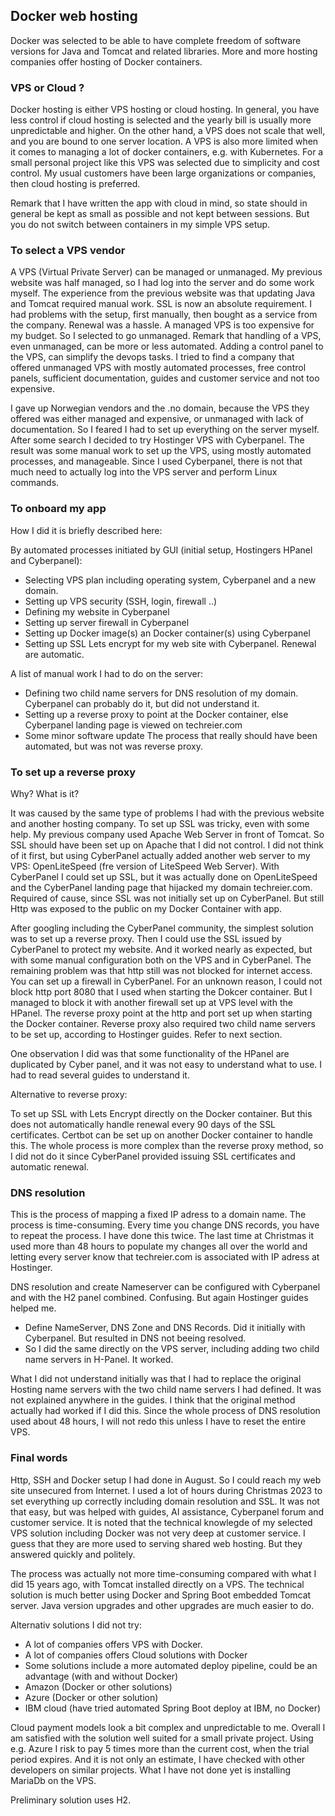## Docker web hosting

Docker was selected to be able to have complete freedom of software versions for Java and Tomcat and related libraries.
More and more hosting companies offer hosting of Docker containers.

### VPS or Cloud ?

Docker hosting is either VPS hosting or cloud hosting.
In general, you have less control if cloud hosting is selected and the yearly bill is usually more unpredictable and
higher. On the other hand, a VPS does not scale that well, and you are bound to one server location.
A VPS is also more limited when it comes to managing a lot of docker containers, e.g. with Kubernetes.
For a small personal project like this VPS was selected due to simplicity and cost control.
My usual customers have been large organizations or companies, then cloud hosting is preferred.

Remark that I have written the app with cloud in mind, so state should in general be kept as small as possible and
not kept between sessions. But you do not switch between containers in my simple VPS setup.

### To select a VPS vendor

A VPS (Virtual Private Server) can be managed or unmanaged.
My previous website was half managed, so I had log into the server and do some work myself.
The experience from the previous website was that updating Java and Tomcat required manual work.
SSL is now an absolute requirement. I had problems with the setup,
first manually, then bought as a service from the company. Renewal was a hassle.
A managed VPS is too expensive for my budget. So I selected to go unmanaged.
Remark that handling of a VPS, even unmanaged, can be more or less automated.
Adding a control panel to the VPS, can simplify the devops tasks.
I tried to find a company that offered unmanaged VPS with mostly automated processes, free control panels,
sufficient documentation, guides and customer service and not too expensive.

I gave up Norwegian vendors and the .no domain, because the VPS they offered was either
managed and expensive, or unmanaged with lack of documentation. So I feared I had to
set up everything on the server myself. After some search I decided to try Hostinger VPS with Cyberpanel.
The result was some manual work to set up the VPS, using mostly automated processes, and manageable. 
Since I used Cyberpanel, there is not that much need to actually log into the VPS server and perform Linux commands.

### To onboard my app

How I did it is briefly described here:

By automated processes initiated by GUI (initial setup, Hostingers HPanel and Cyberpanel):
- Selecting VPS plan including operating system, Cyberpanel and a new domain.
- Setting up VPS security (SSH, login, firewall ..)
- Defining my website in Cyberpanel
- Setting up server firewall in Cyberpanel
- Setting up Docker image(s) an Docker container(s) using Cyberpanel
- Setting up SSL Lets encrypt for my web site with Cyberpanel. Renewal are automatic.

A list of manual work I had to do on the server:
- Defining two child name servers for DNS resolution of my domain. Cyberpanel can probably do it, but did not understand it.
- Setting up a reverse proxy to point at the Docker container, else Cyberpanel landing page is viewed on techreier.com
- Some minor software update
The process that really should have been automated, but was not was reverse proxy.

### To set up a reverse proxy

Why? What is it?

It was caused by the same type of problems I had with the previous website and another hosting company.
To set up SSL was tricky, even with some help.
My previous company used Apache Web Server in front of Tomcat. So SSL should have been set up on Apache
that I did not control. I did not think of it first, but using CyberPanel actually added another web server to
my VPS: OpenLiteSpeed (fre version of LiteSpeed Web Server). With CyberPanel I could set up SSL, but it was actually
done on OpenLiteSpeed and the CyberPanel landing page that hijacked my domain techreier.com. 
Required of cause, since SSL was not initially set up on CyberPanel.
But still Http was exposed to the public on my Docker Container with app. 

After googling including the CyberPanel community, the simplest solution was to set up a reverse proxy. 
Then I could use the SSL issued by CyberPanel to protect my website. And it worked nearly as expected, but with some
manual configuration both on the VPS and in CyberPanel. The remaining problem was that http still was not blocked for
internet access. You can set up a firewall in CyberPanel. For an unknown reason, I could not block http port 8080 that
I used when starting the Dokcer container. But I managed to block it with another firewall set up at VPS level with the
HPanel. The reverse proxy point at the http and port set up when starting the Docker container.
Reverse proxy also required two child name servers to be set up, according to Hostinger guides.
Refer to next section.

One observation I did was that some functionality of the HPanel are duplicated by Cyber panel, and it was not
easy to understand what to use. I had to read several guides to understand it.

Alternative to reverse proxy:

To set up SSL with Lets Encrypt directly on the Docker container. But this does not automatically handle renewal
every 90 days of the SSL certificates. Certbot can be set up on another Docker container to handle this.
The whole process is more complex than the reverse proxy method, so I did not do it since CyberPanel provided 
issuing SSL certificates and automatic renewal.

### DNS resolution

This is the process of mapping a fixed IP adress to a domain name. The process is time-consuming.
Every time you change DNS records, you have to repeat the process. I have done this twice.
The last time at Christmas it used more than 48 hours to populate my changes all over the world 
and letting every server know that techreier.com is associated with IP adress at Hostinger.

DNS resolution and create Nameserver can be configured with Cyberpanel and with the H2 panel combined. Confusing.
But again Hostinger guides helped me.

- Define NameServer, DNS Zone and DNS Records. Did it initially with Cyberpanel. But resulted in DNS not beeing resolved.
- So I did the same directly on the VPS server, including adding two child name servers in H-Panel. It worked.

What I did not understand initially was that I had to replace the original Hosting name servers with the two
child name servers I had defined. It was not explained anywhere in the guides. I think that the original
method actually had worked if I did this. Since the whole process of DNS resolution used about 48 hours,
I will not redo this unless I have to reset the entire VPS.

### Final words

Http, SSH and Docker setup I had done in August. So I could reach my web site unsecured from Internet.
I used a lot of hours during Christmas 2023 to set everything up correctly including domain resolution and SSL.
It was not that easy, but was helped with guides, AI assistance, Cyberpanel forum and customer service.
It is noted that the technical knowlegde of my selected VPS solution including Docker was not very deep at customer service.
I guess that they are more used to serving shared web hosting. But they answered quickly and politely.

The process was actually not more time-consuming compared with what I did 15 years ago, with Tomcat installed directly
on a VPS. The technical solution is much better using Docker and Spring Boot embedded Tomcat server.
Java version upgrades and other upgrades are much easier to do.

Alternativ solutions I did not try:
- A lot of companies offers VPS with Docker.
- A lot of companies offers Cloud solutions with Docker
- Some solutions include a more automated deploy pipeline, could be an advantage (with and without Docker)
- Amazon (Docker or other solutions)
- Azure (Docker or other solution)
- IBM cloud (have tried automated Spring Boot deploy at IBM, no Docker)

Cloud payment models look a bit complex and unpredictable to me.
Overall I am satisfied with the solution well suited for a small private project.
Using e.g. Azure I risk to pay 5 times more than the current cost, when the trial period expires.
And it is not only an estimate, I have checked with other developers on similar projects.
What I have not done yet is installing MariaDb on the VPS.

Preliminary solution uses H2.